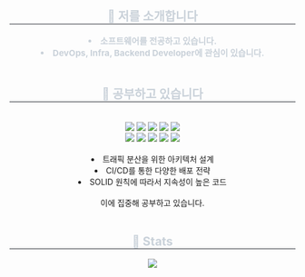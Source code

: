 <div align= "center"> 
    <h2 style="border-bottom: 1px solid #21262d; color: #c9d1d9;"> 🔆 저를 소개합니다 </h2>  
    <div style="font-weight: 700; font-size: 15px; text-align: center; color: #c9d1d9;"> <li> 소프트웨어를 전공하고 있습니다.</li><li> DevOps, Infra, Backend Developer에 관심이 있습니다.  </div> 
    </div>
    <br/> <div align= "center">
    <h2 style="border-bottom: 1px solid #21262d; color: #c9d1d9;"> 🥔 공부하고 있습니다 </h2> <br> 
    <div style="margin: 0 auto; text-align: center;" align= "center"> <img src="https://img.shields.io/badge/Amazon AWS-232F3E?style=plastic&logo=Amazon AWS&logoColor=white">
          <img src="https://img.shields.io/badge/Docker-2496ED?style=plastic&logo=Docker&logoColor=white">
          <img src="https://img.shields.io/badge/Git-F05032?style=plastic&logo=Git&logoColor=white">
          <img src="https://img.shields.io/badge/Github-181717?style=plastic&logo=Github&logoColor=white">
          <img src="https://img.shields.io/badge/Java-007396?style=plastic&logo=Java&logoColor=white">
          <br/><img src="https://img.shields.io/badge/Jenkins-D24939?style=plastic&logo=Jenkins&logoColor=white">
          <img src="https://img.shields.io/badge/Linux-FCC624?style=plastic&logo=Linux&logoColor=white">
          <img src="https://img.shields.io/badge/MySQL-4479A1?style=plastic&logo=MySQL&logoColor=white">
          <img src="https://img.shields.io/badge/Python-3776AB?style=plastic&logo=Python&logoColor=white">
          <img src="https://img.shields.io/badge/Spring Boot-6DB33F?style=plastic&logo=Spring Boot&logoColor=white">
          <br/> <br/> 
          <li> 트래픽 분산을 위한 아키텍처 설계 </li>
          <li> CI/CD를 통한 다양한 배포 전략</li>
          <li> SOLID 원칙에 따라서 지속성이 높은 코드</li>  
          <br/> 
          이에 집중해 공부하고 있습니다. 
    </div> 
    </div>
          <br/> </div>
    </div>
    <div align= "center"> 
    <h2 style="border-bottom: 1px solid #21262d; color: #c9d1d9;"> 🌈 Stats </h2> <div align= "center">  <img src="https://github-readme-stats.vercel.app/api/top-langs/?username=leegaarden&layout=compact&bg_color=180,828282,00000000&title_color=ffffff&text_color=ffffff"
           /> </div> 
    </div>
